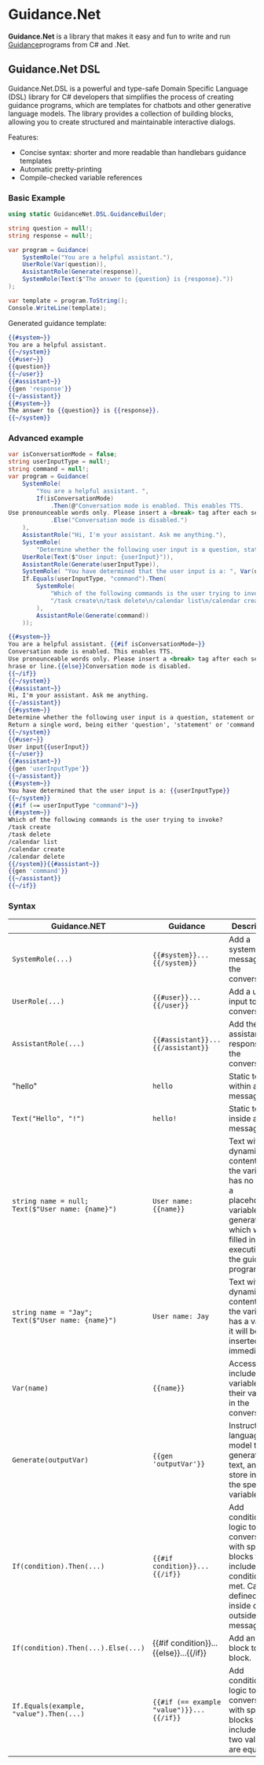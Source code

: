 # Guidance.Net

**Guidance.Net** is a library that makes it easy and fun to write and run [Guidance](https://github.com/microsoft/guidance)programs from C# and .Net.

## Guidance.Net DSL

Guidance.Net.DSL is a powerful and type-safe Domain Specific Language (DSL) library for C# developers that simplifies the process of creating guidance programs, which are templates for chatbots and other generative language models. The library provides a collection of building blocks, allowing you to create structured and maintainable interactive dialogs.

Features:

- Concise syntax: shorter and more readable than handlebars guidance templates
- Automatic pretty-printing
- Compile-checked variable references

### Basic Example

```csharp
using static GuidanceNet.DSL.GuidanceBuilder;

string question = null!;
string response = null!;

var program = Guidance(
    SystemRole("You are a helpful assistant."),
    UserRole(Var(question)),
    AssistantRole(Generate(response)),
    SystemRole(Text($"The answer to {question} is {response}."))
);

var template = program.ToString();
Console.WriteLine(template);
```

Generated guidance template:

```handlebars
{{#system~}}
You are a helpful assistant.
{{~/system}}
{{#user~}}
{{question}}
{{~/user}}
{{#assistant~}}
{{gen 'response'}}
{{~/assistant}}
{{#system~}}
The answer to {{question}} is {{response}}.
{{~/system}}
```

### Advanced example

```csharp
var isConversationMode = false;
string userInputType = null!;
string command = null!;
var program = Guidance(
    SystemRole(
        "You are a helpful assistant. ",
        If(isConversationMode)
            .Then(@"Conversation mode is enabled. This enables TTS. 
Use pronounceable words only. Please insert a <break> tag after each sentence, phrase or line.")
            .Else("Conversation mode is disabled.")
    ),
    AssistantRole("Hi, I'm your assistant. Ask me anything."),
    SystemRole(
        "Determine whether the following user input is a question, statement or command. Return a single word, being either 'question', 'statement' or 'command'."),
    UserRole(Text($"User input: {userInput}")),
    AssistantRole(Generate(userInputType)),
    SystemRole( "You have determined that the user input is a: ", Var(userInputType)),
    If.Equals(userInputType, "command").Then(
        SystemRole(
            "Which of the following commands is the user trying to invoke?\n",
            "/task create\n/task delete\n/calendar list\n/calendar create\n/calendar delete\n"
        ),
        AssistantRole(Generate(command))
    ));
```

```handlebars
{{#system~}}
You are a helpful assistant. {{#if isConversationMode~}}
Conversation mode is enabled. This enables TTS.
Use pronounceable words only. Please insert a <break> tag after each sentence, p
hrase or line.{{else}}Conversation mode is disabled.
{{~/if}}
{{~/system}}
{{#assistant~}}
Hi, I'm your assistant. Ask me anything.
{{~/assistant}}
{{#system~}}
Determine whether the following user input is a question, statement or command.
Return a single word, being either 'question', 'statement' or 'command'.
{{~/system}}
{{#user~}}
User input{{userInput}}
{{~/user}}
{{#assistant~}}
{{gen 'userInputType'}}
{{~/assistant}}
{{#system~}}
You have determined that the user input is a: {{userInputType}}
{{~/system}}
{{#if (== userInputType "command")~}}
{{#system~}}
Which of the following commands is the user trying to invoke?
/task create
/task delete
/calendar list
/calendar create
/calendar delete
{{/system}}{{#assistant~}}
{{gen 'command'}}
{{~/assistant}}
{{~/if}}
```

### Syntax

| Guidance.NET         | Guidance                    | Description                                                                                              |
| -------------------- | --------------------------- | -------------------------------------------------------------------------------------------------------- |
| `SystemRole(...)`    | `{{#system}}...{{/system}}` | Add a system message to the conversation.                                                                |
| `UserRole(...)`      | `{{#user}}...{{/user}}`    | Add a user input to the conversation.                                                                    |
| `AssistantRole(...)` | `{{#assistant}}...{{/assistant}}` | Add the assistant's response to the conversation.                                                     |
| "hello" | `hello` | Static text within a message. |
| `Text("Hello", "!")` | `hello!` | Static text inside a message.        |
| `string name = null;`<br />`Text($"User name: {name}")` | `User name: {{name}}` | Text with dynamic content. If the variable has no value, a placeholder variable is generated, which will be filled in when executing the guidance program. |
| `string name = "Jay";`<br />`Text($"User name: {name}")` | `User name: Jay` | Text with dynamic content. If the variable has a value, it will be inserted immediately. |
| `Var(name)`        | `{{name}}`              | Access and include variables and their values in the conversation.                             |
| `Generate(outputVar)` | `{{gen 'outputVar'}}` | Instruct the language model to generate text, and store inside the specified variable. |
| `If(condition).Then(...)` | `{{#if condition}}...{{/if}}` | Add conditional logic to the conversation with specific blocks to be included if a condition is met. Can be defined inside or outside of messages. |
| `If(condition).Then(...).Else(...)` | {{#if condition}}...{{else}}...{{/if}} | Add an else block to an if block. |
| `If.Equals(example, "value").Then(...)` | `{{#if (== example "value")}}...{{/if}}` | Add conditional logic to the conversation with specific blocks to be included if two values are equal. |
